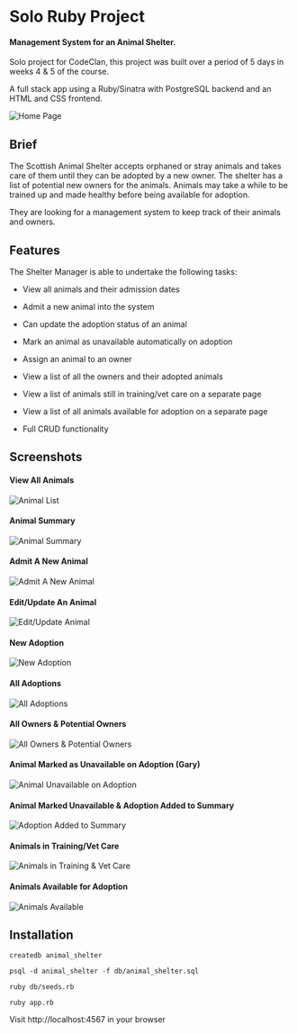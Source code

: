 # Solo Ruby Project
#### Management System for an Animal Shelter.

Solo project for CodeClan, this project was built over a period of 5 days in weeks 4 & 5 of the course.

A full stack app using a Ruby/Sinatra with PostgreSQL backend and an HTML and CSS frontend.

![Home Page](screenshots/animal_shelter_homepage.png)

## Brief

The Scottish Animal Shelter accepts orphaned or stray animals and takes care of them until they can be adopted by a new owner. The shelter has a list of potential new owners for the animals. Animals may take a while to be trained up and made healthy before being available for adoption.

They are looking for a management system to keep track of their animals and owners.

## Features

The Shelter Manager is able to undertake the following tasks:

* View all animals and their admission dates

* Admit a new animal into the system

* Can update the adoption status of an animal

* Mark an animal as unavailable automatically on adoption

* Assign an animal to an owner

* View a list of all the owners and their adopted animals

* View a list of animals still in training/vet care on a separate page

* View a list of all animals available for adoption on a separate page

* Full CRUD functionality

## Screenshots

#### View All Animals
![Animal List](screenshots/view_all_animals.png)

#### Animal Summary
![Animal Summary](screenshots/animal_summary.png)

#### Admit A New Animal
![Admit A New Animal](screenshots/admit_a_new_animal.png)

#### Edit/Update An Animal
![Edit/Update Animal](screenshots/update_animal.png)

#### New Adoption
![New Adoption](screenshots/new_adoption.png)

#### All Adoptions
![All Adoptions](screenshots/all_adoptions.png)

#### All Owners & Potential Owners
![All Owners & Potential Owners](screenshots/all_owners.png)

#### Animal Marked as Unavailable on Adoption (Gary)
![Animal Unavailable on Adoption](screenshots/animal_unavailable.png)

#### Animal Marked Unavailable & Adoption Added to Summary
![Adoption Added to Summary](screenshots/unavailable_animal_summary.png)

#### Animals in Training/Vet Care
![Animals in Training & Vet Care](screenshots/animals_in_training.png)

#### Animals Available for Adoption
![Animals Available](screenshots/available_animals.png)

## Installation

```
createdb animal_shelter

psql -d animal_shelter -f db/animal_shelter.sql

ruby db/seeds.rb

ruby app.rb
```

Visit http://localhost:4567 in your browser
